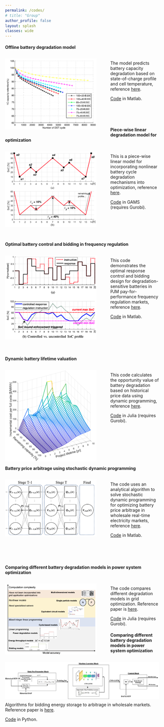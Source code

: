 ```yaml
---
permalink: /codes/
# title: "Group"
author_profile: false
layout: splash
classes: wide
---
```


#### Offline battery degradation model
<img style="float: left;  margin-top: 10px;
  margin-bottom: 10px;
  margin-right: 45px;
  margin-left: 0px;" src="/assets/codes/figures/DEG.png" width="300px" >
<br />
The model predicts battery capacity degradation based on state-of-charge profile and cell temperature, reference [here](https://www.researchgate.net/publication/303890624_Modeling_of_Lithium-Ion_Battery_Degradation_for_Cell_Life_Assessment).

[Code](/assets/codes/BatDegModel.zip) in Matlab.

<br />
<br />
<br />

#### Piece-wise linear degradation model for optimization
<img style="float: left;  margin-top: 10px;
  margin-bottom: 10px;
  margin-right: 45px;
  margin-left: 0px;" src="/assets/codes/figures/PWL.png" width="300px" >
<br />
This is a piece-wise linear model for incorporating nonlinear battery cycle degradation mechanisms into optimization, reference [here](https://arxiv.org/pdf/1707.04567.pdf).

[Code](/assets/codes/BES_GAMS_code.zip) in GAMS (requires Gurobi).
<br />
<br />
<br />
<br />
<br />
<br />
#### Optimal battery control and bidding in frequency regulation
<img style="float: left;  margin-top: 10px;
  margin-bottom: 10px;
  margin-right: 45px;
  margin-left: 0px;" src="/assets/codes/figures/REG.png" width="300px" >
<br />
This code demonstrates the optimal response control and bidding design for degradation-sensitive batteries in PJM pay-for-performance frequency regulation markets, reference [here](https://arxiv.org/pdf/1710.10514.pdf).

[Code](/assets/codes/PJM_simulation_code.zip) in Matlab.
<br />
<br />
<br />
<br />
<br />
<br />
<br />
#### Dynamic battery lifetime valuation
<img style="float: left;  margin-top: 10px;
  margin-bottom: 10px;
  margin-right: 45px;
  margin-left: 0px;" src="/assets/codes/figures/DBV.png" width="300px" >
<br />
This code calculates the opportunity value of battery degradation based on historical price data using dynamic programming, reference [here](https://arxiv.org/pdf/2011.08425.pdf).

[Code](/assets/codes/DBV.zip) in Julia (requires Gurobi).
<br />
<br />
<br />
<br />
<br />
<br />
<br />
<br />
#### Battery price arbitrage using stochastic dynamic programming
<img style="float: left;  margin-top: 10px;
  margin-bottom: 10px;
  margin-right: 45px;
  margin-left: 0px;" src="/assets/codes/figures/SDP.png" width="300px" >
<br />
The code uses an analytical algorithm to solve stochastic dynamic programming for optimizing battery price arbitrage in wholesale real-time electricity markets, reference [here](https://arxiv.org/pdf/2108.06000.pdf).

[Code](https://github.com/niklauskun/MarkovESValuation) in Matlab.
<br />
<br />
<br />
<br />
<br />
#### Comparing different battery degradation models in power system optimization
<img style="float: left;  margin-top: 10px;
  margin-bottom: 10px;
  margin-right: 45px;
  margin-left: 0px;" src="/assets/codes/figures/mrses.png" width="300px" >
<br />
The code compares different degradation models in grid optimization. Reference paper is [here](https://link.springer.com/epdf/10.1557/s43581-022-00047-7?sharing_token=XqgrEE3lpdL9CdWXy_ZyoNdkX09eXsMYQQpccBFOqFrgND_URUpmto2IPclM5HvhK2gsAQGDyQgGGj_MYbdpFwbRoaJV7muf49tt5GBttNa_cKmGqcbh_WaBPM3V3k_uVVCvha9gIiqKPHUJs9EjjXgyHg9a6SG03hmVYT3t9FQ%3D).

[Code](/assets/codes/Compare_deg_model.zip) in Julia (requires Gurobi).

#### Comparing different battery degradation models in power system optimization
<img style="float: left;  margin-top: 10px;
  margin-bottom: 10px;
  margin-right: 45px;
  margin-left: 0px;" src="/assets/codes/figures/TES.png" width="800px" >
<br />

Algorithms for bidding energy storage to arbitrage in wholesale markets. Reference paper is [here](https://arxiv.org/pdf/2301.01233.pdf).

[Code](https://github.com/ybaker661/LSTM-Value-Prediction) in Python.
